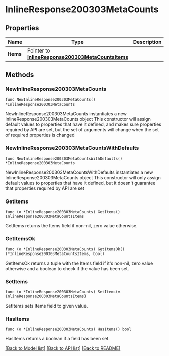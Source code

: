 # InlineResponse200303MetaCounts

## Properties

Name | Type | Description | Notes
------------ | ------------- | ------------- | -------------
**Items** | Pointer to [**InlineResponse200303MetaCountsItems**](InlineResponse200303MetaCountsItems.md) |  | [optional] 

## Methods

### NewInlineResponse200303MetaCounts

`func NewInlineResponse200303MetaCounts() *InlineResponse200303MetaCounts`

NewInlineResponse200303MetaCounts instantiates a new InlineResponse200303MetaCounts object
This constructor will assign default values to properties that have it defined,
and makes sure properties required by API are set, but the set of arguments
will change when the set of required properties is changed

### NewInlineResponse200303MetaCountsWithDefaults

`func NewInlineResponse200303MetaCountsWithDefaults() *InlineResponse200303MetaCounts`

NewInlineResponse200303MetaCountsWithDefaults instantiates a new InlineResponse200303MetaCounts object
This constructor will only assign default values to properties that have it defined,
but it doesn't guarantee that properties required by API are set

### GetItems

`func (o *InlineResponse200303MetaCounts) GetItems() InlineResponse200303MetaCountsItems`

GetItems returns the Items field if non-nil, zero value otherwise.

### GetItemsOk

`func (o *InlineResponse200303MetaCounts) GetItemsOk() (*InlineResponse200303MetaCountsItems, bool)`

GetItemsOk returns a tuple with the Items field if it's non-nil, zero value otherwise
and a boolean to check if the value has been set.

### SetItems

`func (o *InlineResponse200303MetaCounts) SetItems(v InlineResponse200303MetaCountsItems)`

SetItems sets Items field to given value.

### HasItems

`func (o *InlineResponse200303MetaCounts) HasItems() bool`

HasItems returns a boolean if a field has been set.


[[Back to Model list]](../README.md#documentation-for-models) [[Back to API list]](../README.md#documentation-for-api-endpoints) [[Back to README]](../README.md)



